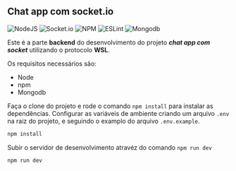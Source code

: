 ## Chat app com socket.io

![NodeJS](https://img.shields.io/badge/node.js-6DA55F?style=for-the-badge&logo=node.js&logoColor=white)
![Socket.io](https://img.shields.io/badge/Socket.io-black?style=for-the-badge&logo=socket.io&badgeColor=010101)
![NPM](https://img.shields.io/badge/NPM-%23000000.svg?style=for-the-badge&logo=npm&logoColor=white)
![ESLint](https://img.shields.io/badge/ESLint-4B3263?style=for-the-badge&logo=eslint&logoColor=white)
![Mongodb](https://img.shields.io/badge/mongodb-6DA55F?style=for-the-badge&logo=mongodb&logoColor=white)

Este é a parte **backend** do desenvolvimento do projeto ***chat app com socket*** utilizando o protocolo **WSL**. 

Os requisitos necessários são:

- Node
- npm
- Mongodb

Faça o clone do projeto e rode o comando `npm install` para instalar as dependências.
Configurar as variáveis de ambiente criando um arquivo `.env` na raiz do projeto, e seguindo o examplo do arquivo `.env.example`.

~~~javascript
npm install
~~~

Subir o servidor de desenvolvimento atravéz do comando `npm run dev`

~~~javascript
npm run dev
~~~